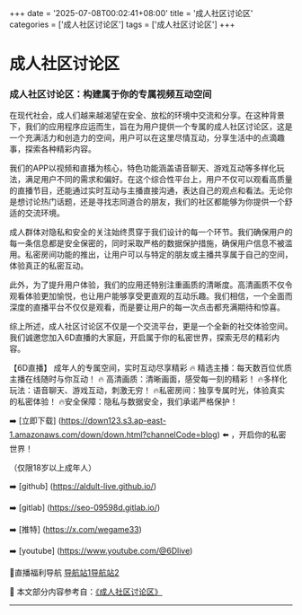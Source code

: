 +++
date = '2025-07-08T00:02:41+08:00'
title = '成人社区讨论区'
categories = ['成人社区讨论区']
tags = ['成人社区讨论区']
+++

# 成人社区讨论区

### 成人社区讨论区：构建属于你的专属视频互动空间

在现代社会，成人们越来越渴望在安全、放松的环境中交流和分享。在这种背景下，我们的应用程序应运而生，旨在为用户提供一个专属的成人社区讨论区，这是一个充满活力和创造力的空间，用户可以在这里尽情互动，分享生活中的点滴趣事，探索各种精彩内容。

我们的APP以视频和直播为核心，特色功能涵盖语音聊天、游戏互动等多样化玩法，满足用户不同的需求和偏好。在这个综合性平台上，用户不仅可以观看高质量的直播节目，还能通过实时互动与主播直接沟通，表达自己的观点和看法。无论你是想讨论热门话题，还是寻找志同道合的朋友，我们的社区都能够为你提供一个舒适的交流环境。

成人群体对隐私和安全的关注始终贯穿于我们设计的每一个环节。我们确保用户的每一条信息都是安全保密的，同时采取严格的数据保护措施，确保用户信息不被滥用。私密房间功能的推出，让用户可以与特定的朋友或主播共享属于自己的空间，体验真正的私密互动。

此外，为了提升用户体验，我们的应用还特别注重画质的清晰度。高清画质不仅令观看体验更加愉悦，也让用户能够享受更直观的互动乐趣。我们相信，一个全面而深度的直播平台不仅仅是观看，而是要让用户的每一次点击都充满期待和惊喜。

综上所述，成人社区讨论区不仅是一个交流平台，更是一个全新的社交体验空间。我们诚邀您加入6D直播的大家庭，开启属于你的私密世界，探索无尽的精彩内容。 

【6D直播】
成年人的专属空间，实时互动尽享精彩
🔥 精选主播：每天数百位优质主播在线随时与你互动！
🔥 高清画质：清晰画面，感受每一刻的精彩！
🔥多样化玩法：语音聊天、游戏互动，刺激无穷！
🔥私密房间：独享专属时光，体验真实的私密体验！
🔥安全保障：隐私与数据安全，我们承诺严格保护！

➡️ [立即下载] (https://down123.s3.ap-east-1.amazonaws.com/down/down.html?channelCode=blog) ⬅️ ，开启你的私密世界！

（仅限18岁以上成年人）

➡️ [github] (https://aldult-live.github.io/)

➡️ [gitlab] (https://seo-09598d.gitlab.io/)

➡️ [推特] (https://x.com/wegame33)

➡️ [youtube] (https://www.youtube.com/@6Dlive)

🔞直播福利导航 [导航站1](https://webstack-86085a.gitlab.io/)[导航站2](https://onlygit123-2.github.io/)


📘 本文部分内容参考自：[《成人社区讨论区》](https://github.com/bantangzhibo66688/live)

---
